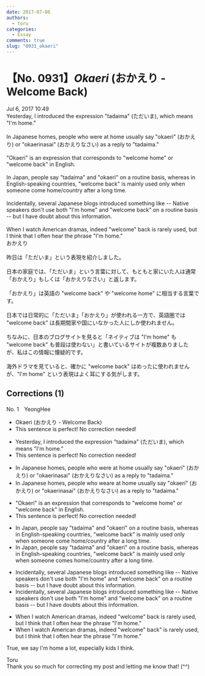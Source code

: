 ```yaml
---
date: 2017-07-06
authors:
  - toru
categories:
  - Essay
comments: true
slug: "0931_okaeri"
---
```


# 【No. 0931】<strong><em>Okaeri</strong></em> (おかえり - Welcome Back)
<div class="date">Jul 6, 2017 10:49</div>
<div id="post"><div id="body_show_ori">
Yesterday, I introduced the expression "tadaima" (ただいま), which means "I'm home."<br/><br/>In Japanese homes, people who were at home usually say "okaeri" (おかえり) or "okaerinasai" (おかえりなさい) as a reply to "tadaima."<br/><br/>"Okaeri" is an expression that corresponds to "welcome home" or "welcome back" in English.<br/><br/>In Japan, people say "tadaima" and "okaeri" on a routine basis, whereas in English-speaking countries, "welcome back" is mainly used only when someone come home/country after a long time.<br/><br/>Incidentally, several Japanese blogs introduced something like -- Native speakers don't use both "I'm home" and "welcome back" on a routine basis -- but I have doubt about this information.<br/><br/>When I watch American dramas, indeed "welcome" back is rarely used, but I think that I often hear the phrase "I'm home." 
</div></div>

<!-- more -->

<div id="post_ja"><div id="body_show_mo">
おかえり<br/><br/>昨日は「ただいま」という表現を紹介しました。<br/><br/>日本の家庭では、「ただいま」という言葉に対して、もともと家にいた人は通常「おかえり」もしくは「おかえりなさい」と返します。<br/><br/>「おかえり」は英語の "welcome back" や "welcome home" に相当する言葉です。<br/><br/>日本では日常的に「ただいま」「おかえり」が使われる一方で、英語圏では "welcome back" は長期間家や国にいなかった人にしか使われません。<br/><br/>ちなみに、日本のブログサイトを見ると「ネイティブは "I'm home" も "welcome back" も普段は使わない」と書いているサイトが複数ありましたが、私はこの情報に懐疑的です。<br/><br/>海外ドラマを見ていると、確かに "welcome back" はめったに使われませんが、"I'm home" という表現はよく耳にする気がします。
</div></div>

## Corrections (1)
<div id="block"><div class="first_name"> No. 1　<span class="just_name">YeongHee</span></div><div id="block2">
<ul class="correction_field">
<li class="incorrect">Okaeri (おかえり - Welcome Back)</li>
<li class="corrected perfect">This sentence is perfect! No correction needed!</li>
</ul>
<ul class="correction_field">
<li class="incorrect">Yesterday, I introduced the expression "tadaima" (ただいま), which means "I'm home."</li>
<li class="corrected perfect">This sentence is perfect! No correction needed!</li>
</ul>
<ul class="correction_field">
<li class="incorrect">In Japanese homes, people who were at home usually say "okaeri" (おかえり) or "okaerinasai" (おかえりなさい) as a reply to "tadaima."</li>
<li class="corrected correct">
In Japanese homes, people who <span class="f_gray"><span class="sline">we</span></span><span class="f_red">a</span>re at home usually say "okaeri" (おかえり) or "okaerinasai" (おかえりなさい) as a reply to "tadaima."
</li>
</ul>
<ul class="correction_field">
<li class="incorrect">"Okaeri" is an expression that corresponds to "welcome home" or "welcome back" in English.</li>
<li class="corrected perfect">This sentence is perfect! No correction needed!</li>
</ul>
<ul class="correction_field">
<li class="incorrect">In Japan, people say "tadaima" and "okaeri" on a routine basis, whereas in English-speaking countries, "welcome back" is mainly used only when someone come home/country after a long time.</li>
<li class="corrected correct">
In Japan, people say "tadaima" and "okaeri" on a routine basis, whereas in English-speaking countries, "welcome back" is mainly used only when someone come<span class="f_red">s</span> home<span class="f_gray"><span class="sline">/country</span></span> after a long time.
</li>
</ul>
<ul class="correction_field">
<li class="incorrect">Incidentally, several Japanese blogs introduced something like -- Native speakers don't use both "I'm home" and "welcome back" on a routine basis -- but I have doubt about this information.</li>
<li class="corrected correct">
Incidentally, several Japanese blogs introduced something like -- Native speakers don't use both "I'm home" and "welcome back" on a routine basis -- but I have doubt<span class="f_red">s</span> about this information.
</li>
</ul>
<ul class="correction_field">
<li class="incorrect">When I watch American dramas, indeed "welcome" back is rarely used, but I think that I often hear the phrase "I'm home." </li>
<li class="corrected correct">
When I watch American dramas, indeed "welcome<span class="f_gray"><span class="sline">"</span></span> back<span class="f_red">"</span> is rarely used, but I think that I often hear the phrase "I'm home." 
</li>
</ul>
<p class="comment_small">
 True, we say I'm home a lot, especially kids I think.
</p>

</div><div class="name"><span class="just_name">Toru</span><br>
Thank you so much for correcting my post and letting me know that! (^^)
</div>
</div>
